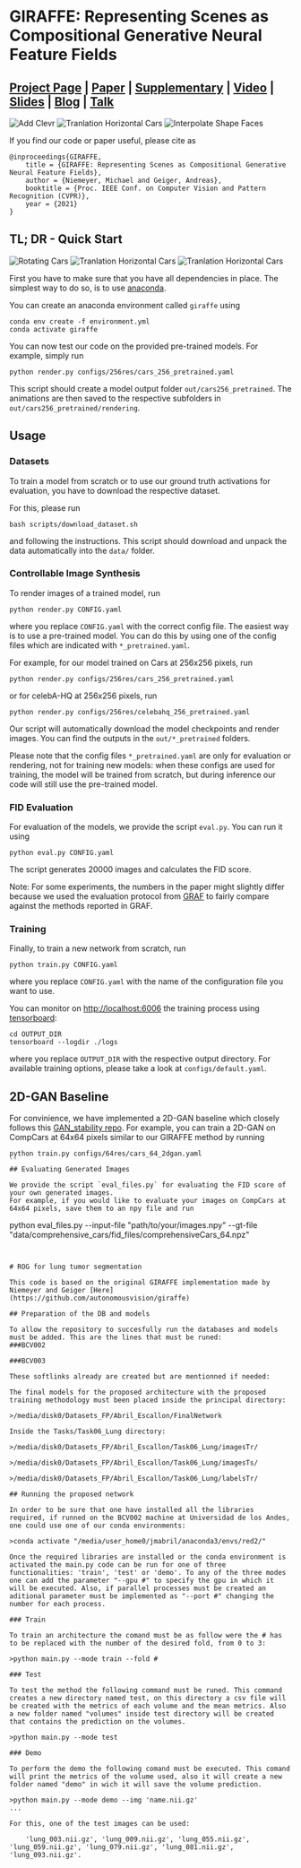 # GIRAFFE: Representing Scenes as Compositional Generative Neural Feature Fields
## [Project Page](https://m-niemeyer.github.io/project-pages/giraffe/index.html) | [Paper](http://www.cvlibs.net/publications/Niemeyer2021CVPR.pdf) | [Supplementary](http://www.cvlibs.net/publications/Niemeyer2021CVPR_supplementary.pdf) | [Video](http://www.youtube.com/watch?v=fIaDXC-qRSg&vq=hd1080&autoplay=1) | [Slides](https://m-niemeyer.github.io/slides/talks/giraffe/index.html) | [Blog](https://autonomousvision.github.io/giraffe/) | [Talk](https://www.youtube.com/watch?v=scnXyCSMJF4)
![Add Clevr](gfx/add_clevr6.gif)
![Tranlation Horizontal Cars](gfx/tr_d_cars.gif)
![Interpolate Shape Faces](gfx/rotation_celebahq.gif)

If you find our code or paper useful, please cite as

    @inproceedings{GIRAFFE,
        title = {GIRAFFE: Representing Scenes as Compositional Generative Neural Feature Fields},
        author = {Niemeyer, Michael and Geiger, Andreas},
        booktitle = {Proc. IEEE Conf. on Computer Vision and Pattern Recognition (CVPR)},
        year = {2021}
    }

## TL; DR - Quick Start

![Rotating Cars](gfx/rotation_cars.gif)
![Tranlation Horizontal Cars](gfx/tr_h_cars.gif)
![Tranlation Horizontal Cars](gfx/tr_d_cars.gif)

First you have to make sure that you have all dependencies in place. The simplest way to do so, is to use [anaconda](https://www.anaconda.com/).

You can create an anaconda environment called `giraffe` using
```
conda env create -f environment.yml
conda activate giraffe
```

You can now test our code on the provided pre-trained models.
For example, simply run
```
python render.py configs/256res/cars_256_pretrained.yaml
```
This script should create a model output folder `out/cars256_pretrained`.
The animations are then saved to the respective subfolders in `out/cars256_pretrained/rendering`.

## Usage

### Datasets

To train a model from scratch or to use our ground truth activations for evaluation, you have to download the respective dataset.

For this, please run
```
bash scripts/download_dataset.sh
```
and following the instructions. This script should download and unpack the data automatically into the `data/` folder.


### Controllable Image Synthesis

To render images of a trained model, run
```
python render.py CONFIG.yaml
```
where you replace `CONFIG.yaml` with the correct config file.
The easiest way is to use a pre-trained model.
You can do this by using one of the config files which are indicated with `*_pretrained.yaml`. 

For example, for our model trained on Cars at 256x256 pixels, run
```
python render.py configs/256res/cars_256_pretrained.yaml
```
or for celebA-HQ at 256x256 pixels, run
```
python render.py configs/256res/celebahq_256_pretrained.yaml
```
Our script will automatically download the model checkpoints and render images.
You can find the outputs in the `out/*_pretrained` folders.

Please note that the config files  `*_pretrained.yaml` are only for evaluation or rendering, not for training new models: when these configs are used for training, the model will be trained from scratch, but during inference our code will still use the pre-trained model.

### FID Evaluation
For evaluation of the models, we provide the script `eval.py`. You can run it using
```
python eval.py CONFIG.yaml
```
The script generates 20000 images and calculates the FID score.

Note: For some experiments, the numbers in the paper might slightly differ because we used the evaluation protocol from [GRAF](https://github.com/autonomousvision/graf) to fairly compare against the methods reported in GRAF.

### Training
Finally, to train a new network from scratch, run
```
python train.py CONFIG.yaml
```
where you replace `CONFIG.yaml` with the name of the configuration file you want to use.

You can monitor on <http://localhost:6006> the training process using [tensorboard](https://www.tensorflow.org/guide/summaries_and_tensorboard):
```
cd OUTPUT_DIR
tensorboard --logdir ./logs
```
where you replace `OUTPUT_DIR` with the respective output directory. For available training options, please take a look at `configs/default.yaml`.

## 2D-GAN Baseline

For convinience, we have implemented a 2D-GAN baseline which closely follows this [GAN_stability repo](https://github.com/LMescheder/GAN_stability). For example, you can train a 2D-GAN on CompCars at 64x64 pixels similar to our GIRAFFE method by running
```
python train.py configs/64res/cars_64_2dgan.yaml
``
## Evaluating Generated Images

We provide the script `eval_files.py` for evaluating the FID score of your own generated images.
For example, if you would like to evaluate your images on CompCars at 64x64 pixels, save them to an npy file and run
```
python eval_files.py --input-file "path/to/your/images.npy" --gt-file "data/comprehensive_cars/fid_files/comprehensiveCars_64.npz"
```


# ROG for lung tumor segmentation

This code is based on the original GIRAFFE implementation made by Niemeyer and Geiger [Here](https://github.com/autonomousvision/giraffe)

## Preparation of the DB and models

To allow the repository to succesfully run the databases and models must be added. This are the lines that must be runed:
###BCV002

###BCV003

These softlinks already are created but are mentionned if needed:

The final models for the proposed architecture with the proposed training methodology must been placed inside the principal directory:

>/media/disk0/Datasets_FP/Abril_Escallon/FinalNetwork

Inside the Tasks/Task06_Lung directory:

>/media/disk0/Datasets_FP/Abril_Escallon/Task06_Lung/imagesTr/

>/media/disk0/Datasets_FP/Abril_Escallon/Task06_Lung/imagesTs/

>/media/disk0/Datasets_FP/Abril_Escallon/Task06_Lung/labelsTr/

## Running the proposed network

In order to be sure that one have installed all the libraries required, if runned on the BCV002 machine at Universidad de los Andes, one could use one of our conda environments:

>conda activate "/media/user_home0/jmabril/anaconda3/envs/red2/"

Once the required libraries are installed or the conda environment is activated the main.py code can be run for one of three functionalities: 'train', 'test' or 'demo'. To any of the three modes one can add the parameter "--gpu #" to specify the gpu in which it will be executed. Also, if parallel processes must be created an aditional parameter must be implemented as "--port #" changing the number for each process.

### Train

To train an architecture the comand must be as follow were the # has to be replaced with the number of the desired fold, from 0 to 3:

>python main.py --mode train --fold #

### Test

To test the method the following command must be runed. This command creates a new directory named test, on this directory a csv file will be created with the metrics of each volume and the mean metrics. Also a new folder named "volumes" inside test directory will be created that contains the prediction on the volumes.

>python main.py --mode test

### Demo

To perform the demo the following comand must be executed. This comand will print the metrics of the volume used, also it will create a new folder named "demo" in wich it will save the volume prediction.

>python main.py --mode demo --img 'name.nii.gz'
...

For this, one of the test images can be used:

    'lung_003.nii.gz', 'lung_009.nii.gz', 'lung_055.nii.gz', 'lung_059.nii.gz', 'lung_079.nii.gz', 'lung_081.nii.gz', 'lung_093.nii.gz'.
